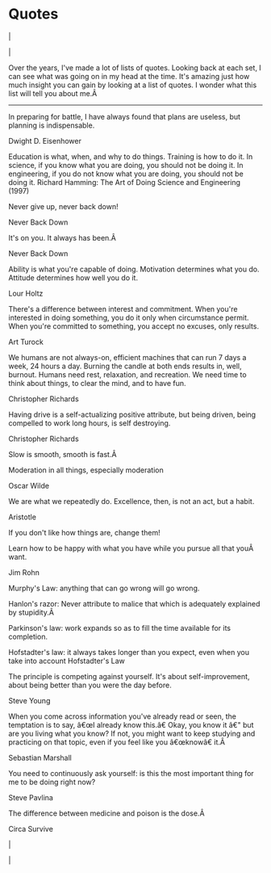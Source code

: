 <head>
<meta name="generator" content="HTML Tidy for Linux (vers 25 March 2009), see www.w3.org">
  <meta http-equiv="Content-Type" content="text/html; charset=us-ascii">

  <title>Quotes</title>
  <style type="text/css">
div.c13 {text-align:right}
  div.c12 {text-align:left}
  div.c11 {font-size:small;font-style:italic;text-align:right}
  div.c10 {background-color: transparent; display: inline!important; font-size: small; font-style: italic; text-align: right}
  div.c9 {display:inline!important}
  span.c8 {background-color:transparent}
  div.c7 {background-color: transparent; display: inline!important; font-size: small; font-style: italic}
  div.c6 {font-style: italic; text-align: right}
  span.c5 {font-size: 80%}
  div.c4 {font-size:small;font-style:italic}
  div.c3 {text-align:right;font-size:small;font-style:italic}
  div.c2 {font-size: 80%; font-style: italic; text-align: right}
  div.c1 {font-style: italic}
  </style>

</head>

# Quotes

  

| 
  

 | 

 Over the years, I've made a lot of lists of quotes. Looking back at each set, I can see what was going on in my head at the time. It's amazing just how much insight you can gain by looking at a list of quotes. I wonder what this list will tell you about me.Â 

  

* * *

  

 In preparing for battle, I have always found that plans are useless, but planning is indispensable. 

 Dwight D. Eisenhower 

  

  

Education is what, when, and why to do things. Training is how to do it. In science, if you know what you are doing, you should not be doing it. In engineering, if you do not know what you are doing, you should not be doing it. 
 Richard Hamming: The Art of Doing Science and Engineering (1997) 

  

  

 Never give up, never back down! 

 Never Back Down 

  

  

 It's on you. It always has been.Â 

 Never Back Down 

  

  

 Ability is what you're capable of doing. Motivation determines what you do. Attitude determines how well you do it. 

Lour Holtz

  

  

 There's a difference between interest and commitment. When you're interested in doing something, you do it only when circumstance permit. When you're committed to something, you accept no excuses, only results. 

 Art Turock 

  

  

 We humans are not always-on, efficient machines that can run 7 days a week, 24 hours a day. Burning the candle at both ends results in, well, burnout. Humans need rest, relaxation, and recreation. We need time to think about things, to clear the mind, and to have fun. 

 Christopher Richards 

  

  

 Having drive is a self-actualizing positive attribute, but being driven, being compelled to work long hours, is self destroying. 

 Christopher Richards 

  

  

Slow is smooth, smooth is fast.Â 

  

  

 Moderation in all things, especially moderation 

 Oscar Wilde 

  

  

 We are what we repeatedly do. Excellence, then, is not an act, but a habit. 

 Aristotle 

  

 If you don't like how things are, change them! 

  

  

Learn how to be happy with what you have while you pursue all that youÂ 
want.

 Jim Rohn 

  

 Murphy's Law: anything that can go wrong will go wrong. 

  

  

 Hanlon's razor: Never attribute to malice that which is adequately explained by stupidity.Â 

  

  

 Parkinson's law: work expands so as to fill the time available for its completion. 

  

  

 Hofstadter's law: it always takes longer than you expect, even when you take into account Hofstadter's Law 

  

  

 The principle is competing against yourself. It's about self-improvement, about being better than you were the day before. 

Steve Young

  

  

 When you come across information you've already read or seen, the temptation is to say, â€œI already know this.â€ Okay, you know it â€" but are you living what you know? If not, you might want to keep studying and practicing on that topic, even if you feel like you â€œknowâ€ it.Â 

 Sebastian Marshall 

  

  

 You need to continuously ask yourself: is this the most important thing for me to be doing right now? 

 Steve Pavlina 

  

 The difference between medicine and poison is the dose.Â 

 Circa Survive 

  

  

 | 
  

 |

  

